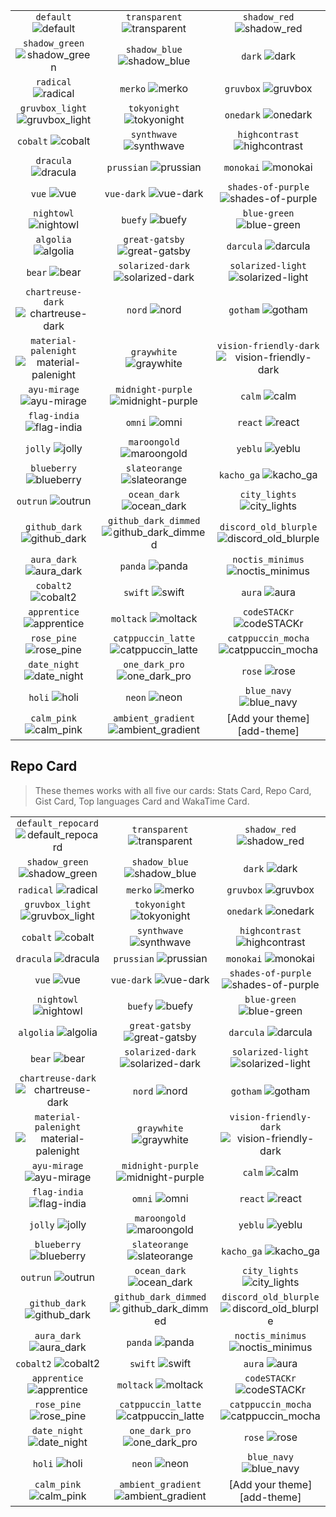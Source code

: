 | | | |
| :--: | :--: | :--: |
| `default` ![default][default] | `transparent` ![transparent][transparent] | `shadow_red` ![shadow_red][shadow_red] |
| `shadow_green` ![shadow_green][shadow_green] | `shadow_blue` ![shadow_blue][shadow_blue] | `dark` ![dark][dark] |
| `radical` ![radical][radical] | `merko` ![merko][merko] | `gruvbox` ![gruvbox][gruvbox] |
| `gruvbox_light` ![gruvbox_light][gruvbox_light] | `tokyonight` ![tokyonight][tokyonight] | `onedark` ![onedark][onedark] |
| `cobalt` ![cobalt][cobalt] | `synthwave` ![synthwave][synthwave] | `highcontrast` ![highcontrast][highcontrast] |
| `dracula` ![dracula][dracula] | `prussian` ![prussian][prussian] | `monokai` ![monokai][monokai] |
| `vue` ![vue][vue] | `vue-dark` ![vue-dark][vue-dark] | `shades-of-purple` ![shades-of-purple][shades-of-purple] |
| `nightowl` ![nightowl][nightowl] | `buefy` ![buefy][buefy] | `blue-green` ![blue-green][blue-green] |
| `algolia` ![algolia][algolia] | `great-gatsby` ![great-gatsby][great-gatsby] | `darcula` ![darcula][darcula] |
| `bear` ![bear][bear] | `solarized-dark` ![solarized-dark][solarized-dark] | `solarized-light` ![solarized-light][solarized-light] |
| `chartreuse-dark` ![chartreuse-dark][chartreuse-dark] | `nord` ![nord][nord] | `gotham` ![gotham][gotham] |
| `material-palenight` ![material-palenight][material-palenight] | `graywhite` ![graywhite][graywhite] | `vision-friendly-dark` ![vision-friendly-dark][vision-friendly-dark] |
| `ayu-mirage` ![ayu-mirage][ayu-mirage] | `midnight-purple` ![midnight-purple][midnight-purple] | `calm` ![calm][calm] |
| `flag-india` ![flag-india][flag-india] | `omni` ![omni][omni] | `react` ![react][react] |
| `jolly` ![jolly][jolly] | `maroongold` ![maroongold][maroongold] | `yeblu` ![yeblu][yeblu] |
| `blueberry` ![blueberry][blueberry] | `slateorange` ![slateorange][slateorange] | `kacho_ga` ![kacho_ga][kacho_ga] |
| `outrun` ![outrun][outrun] | `ocean_dark` ![ocean_dark][ocean_dark] | `city_lights` ![city_lights][city_lights] |
| `github_dark` ![github_dark][github_dark] | `github_dark_dimmed` ![github_dark_dimmed][github_dark_dimmed] | `discord_old_blurple` ![discord_old_blurple][discord_old_blurple] |
| `aura_dark` ![aura_dark][aura_dark] | `panda` ![panda][panda] | `noctis_minimus` ![noctis_minimus][noctis_minimus] |
| `cobalt2` ![cobalt2][cobalt2] | `swift` ![swift][swift] | `aura` ![aura][aura] |
| `apprentice` ![apprentice][apprentice] | `moltack` ![moltack][moltack] | `codeSTACKr` ![codeSTACKr][codeSTACKr] |
| `rose_pine` ![rose_pine][rose_pine] | `catppuccin_latte` ![catppuccin_latte][catppuccin_latte] | `catppuccin_mocha` ![catppuccin_mocha][catppuccin_mocha] |
| `date_night` ![date_night][date_night] | `one_dark_pro` ![one_dark_pro][one_dark_pro] | `rose` ![rose][rose] |
| `holi` ![holi][holi] | `neon` ![neon][neon] | `blue_navy` ![blue_navy][blue_navy] |
| `calm_pink` ![calm_pink][calm_pink] | `ambient_gradient` ![ambient_gradient][ambient_gradient] | [Add your theme][add-theme] |

## Repo Card

> These themes works with all five our cards: Stats Card, Repo Card, Gist Card, Top languages Card and WakaTime Card.

| | | |
| :--: | :--: | :--: |
| `default_repocard` ![default_repocard][default_repocard_repo] | `transparent` ![transparent][transparent_repo] | `shadow_red` ![shadow_red][shadow_red_repo] |
| `shadow_green` ![shadow_green][shadow_green_repo] | `shadow_blue` ![shadow_blue][shadow_blue_repo] | `dark` ![dark][dark_repo] |
| `radical` ![radical][radical_repo] | `merko` ![merko][merko_repo] | `gruvbox` ![gruvbox][gruvbox_repo] |
| `gruvbox_light` ![gruvbox_light][gruvbox_light_repo] | `tokyonight` ![tokyonight][tokyonight_repo] | `onedark` ![onedark][onedark_repo] |
| `cobalt` ![cobalt][cobalt_repo] | `synthwave` ![synthwave][synthwave_repo] | `highcontrast` ![highcontrast][highcontrast_repo] |
| `dracula` ![dracula][dracula_repo] | `prussian` ![prussian][prussian_repo] | `monokai` ![monokai][monokai_repo] |
| `vue` ![vue][vue_repo] | `vue-dark` ![vue-dark][vue-dark_repo] | `shades-of-purple` ![shades-of-purple][shades-of-purple_repo] |
| `nightowl` ![nightowl][nightowl_repo] | `buefy` ![buefy][buefy_repo] | `blue-green` ![blue-green][blue-green_repo] |
| `algolia` ![algolia][algolia_repo] | `great-gatsby` ![great-gatsby][great-gatsby_repo] | `darcula` ![darcula][darcula_repo] |
| `bear` ![bear][bear_repo] | `solarized-dark` ![solarized-dark][solarized-dark_repo] | `solarized-light` ![solarized-light][solarized-light_repo] |
| `chartreuse-dark` ![chartreuse-dark][chartreuse-dark_repo] | `nord` ![nord][nord_repo] | `gotham` ![gotham][gotham_repo] |
| `material-palenight` ![material-palenight][material-palenight_repo] | `graywhite` ![graywhite][graywhite_repo] | `vision-friendly-dark` ![vision-friendly-dark][vision-friendly-dark_repo] |
| `ayu-mirage` ![ayu-mirage][ayu-mirage_repo] | `midnight-purple` ![midnight-purple][midnight-purple_repo] | `calm` ![calm][calm_repo] |
| `flag-india` ![flag-india][flag-india_repo] | `omni` ![omni][omni_repo] | `react` ![react][react_repo] |
| `jolly` ![jolly][jolly_repo] | `maroongold` ![maroongold][maroongold_repo] | `yeblu` ![yeblu][yeblu_repo] |
| `blueberry` ![blueberry][blueberry_repo] | `slateorange` ![slateorange][slateorange_repo] | `kacho_ga` ![kacho_ga][kacho_ga_repo] |
| `outrun` ![outrun][outrun_repo] | `ocean_dark` ![ocean_dark][ocean_dark_repo] | `city_lights` ![city_lights][city_lights_repo] |
| `github_dark` ![github_dark][github_dark_repo] | `github_dark_dimmed` ![github_dark_dimmed][github_dark_dimmed_repo] | `discord_old_blurple` ![discord_old_blurple][discord_old_blurple_repo] |
| `aura_dark` ![aura_dark][aura_dark_repo] | `panda` ![panda][panda_repo] | `noctis_minimus` ![noctis_minimus][noctis_minimus_repo] |
| `cobalt2` ![cobalt2][cobalt2_repo] | `swift` ![swift][swift_repo] | `aura` ![aura][aura_repo] |
| `apprentice` ![apprentice][apprentice_repo] | `moltack` ![moltack][moltack_repo] | `codeSTACKr` ![codeSTACKr][codeSTACKr_repo] |
| `rose_pine` ![rose_pine][rose_pine_repo] | `catppuccin_latte` ![catppuccin_latte][catppuccin_latte_repo] | `catppuccin_mocha` ![catppuccin_mocha][catppuccin_mocha_repo] |
| `date_night` ![date_night][date_night_repo] | `one_dark_pro` ![one_dark_pro][one_dark_pro_repo] | `rose` ![rose][rose_repo] |
| `holi` ![holi][holi_repo] | `neon` ![neon][neon_repo] | `blue_navy` ![blue_navy][blue_navy_repo] |
| `calm_pink` ![calm_pink][calm_pink_repo] | `ambient_gradient` ![ambient_gradient][ambient_gradient_repo] | [Add your theme][add-theme] |


[default]: https://github-readme-stats.vercel.app/api?username=vitormapeli=true&hide=contribs,prs&cache_seconds=86400&theme=default
[default_repocard]: https://github-readme-stats.vercel.app/api?username=vitormapeli=true&hide=contribs,prs&cache_seconds=86400&theme=default_repocard
[transparent]: https://github-readme-stats.vercel.app/api?username=vitormapeli=true&hide=contribs,prs&cache_seconds=86400&theme=transparent
[shadow_red]: https://github-readme-stats.vercel.app/api?username=vitormapeli=true&hide=contribs,prs&cache_seconds=86400&theme=shadow_red
[shadow_green]: https://github-readme-stats.vercel.app/api?username=vitormapeli=true&hide=contribs,prs&cache_seconds=86400&theme=shadow_green
[shadow_blue]: https://github-readme-stats.vercel.app/api?username=vitormapeli=true&hide=contribs,prs&cache_seconds=86400&theme=shadow_blue
[dark]: https://github-readme-stats.vercel.app/api?username=vitormapeli=true&hide=contribs,prs&cache_seconds=86400&theme=dark
[radical]: https://github-readme-stats.vercel.app/api?username=vitormapeli=true&hide=contribs,prs&cache_seconds=86400&theme=radical
[merko]: https://github-readme-stats.vercel.app/api?username=vitormapeli=true&hide=contribs,prs&cache_seconds=86400&theme=merko
[gruvbox]: https://github-readme-stats.vercel.app/api?username=vitormapeli=true&hide=contribs,prs&cache_seconds=86400&theme=gruvbox
[gruvbox_light]: https://github-readme-stats.vercel.app/api?username=vitormapeli=true&hide=contribs,prs&cache_seconds=86400&theme=gruvbox_light
[tokyonight]: https://github-readme-stats.vercel.app/api?username=vitormapeli=true&hide=contribs,prs&cache_seconds=86400&theme=tokyonight
[onedark]: https://github-readme-stats.vercel.app/api?username=vitormapeli=true&hide=contribs,prs&cache_seconds=86400&theme=onedark
[cobalt]: https://github-readme-stats.vercel.app/api?username=vitormapeli=true&hide=contribs,prs&cache_seconds=86400&theme=cobalt
[synthwave]: https://github-readme-stats.vercel.app/api?username=vitormapeli=true&hide=contribs,prs&cache_seconds=86400&theme=synthwave
[highcontrast]: https://github-readme-stats.vercel.app/api?username=vitormapeli=true&hide=contribs,prs&cache_seconds=86400&theme=highcontrast
[dracula]: https://github-readme-stats.vercel.app/api?username=vitormapeli=true&hide=contribs,prs&cache_seconds=86400&theme=dracula
[prussian]: https://github-readme-stats.vercel.app/api?username=vitormapeli=true&hide=contribs,prs&cache_seconds=86400&theme=prussian
[monokai]: https://github-readme-stats.vercel.app/api?username=vitormapeli=true&hide=contribs,prs&cache_seconds=86400&theme=monokai
[vue]: https://github-readme-stats.vercel.app/api?username=vitormapeli=true&hide=contribs,prs&cache_seconds=86400&theme=vue
[vue-dark]: https://github-readme-stats.vercel.app/api?username=vitormapeli=true&hide=contribs,prs&cache_seconds=86400&theme=vue-dark
[shades-of-purple]: https://github-readme-stats.vercel.app/api?username=vitormapeli=true&hide=contribs,prs&cache_seconds=86400&theme=shades-of-purple
[nightowl]: https://github-readme-stats.vercel.app/api?username=vitormapeli=true&hide=contribs,prs&cache_seconds=86400&theme=nightowl
[buefy]: https://github-readme-stats.vercel.app/api?username=vitormapeli=true&hide=contribs,prs&cache_seconds=86400&theme=buefy
[blue-green]: https://github-readme-stats.vercel.app/api?username=vitormapeli=true&hide=contribs,prs&cache_seconds=86400&theme=blue-green
[algolia]: https://github-readme-stats.vercel.app/api?username=vitormapeli=true&hide=contribs,prs&cache_seconds=86400&theme=algolia
[great-gatsby]: https://github-readme-stats.vercel.app/api?username=vitormapeli=true&hide=contribs,prs&cache_seconds=86400&theme=great-gatsby
[darcula]: https://github-readme-stats.vercel.app/api?username=vitormapeli=true&hide=contribs,prs&cache_seconds=86400&theme=darcula
[bear]: https://github-readme-stats.vercel.app/api?username=vitormapeli=true&hide=contribs,prs&cache_seconds=86400&theme=bear
[solarized-dark]: https://github-readme-stats.vercel.app/api?username=vitormapeli=true&hide=contribs,prs&cache_seconds=86400&theme=solarized-dark
[solarized-light]: https://github-readme-stats.vercel.app/api?username=vitormapeli=true&hide=contribs,prs&cache_seconds=86400&theme=solarized-light
[chartreuse-dark]: https://github-readme-stats.vercel.app/api?username=vitormapeli=true&hide=contribs,prs&cache_seconds=86400&theme=chartreuse-dark
[nord]: https://github-readme-stats.vercel.app/api?username=vitormapeli=true&hide=contribs,prs&cache_seconds=86400&theme=nord
[gotham]: https://github-readme-stats.vercel.app/api?username=vitormapeli=true&hide=contribs,prs&cache_seconds=86400&theme=gotham
[material-palenight]: https://github-readme-stats.vercel.app/api?username=vitormapeli=true&hide=contribs,prs&cache_seconds=86400&theme=material-palenight
[graywhite]: https://github-readme-stats.vercel.app/api?username=vitormapeli=true&hide=contribs,prs&cache_seconds=86400&theme=graywhite
[vision-friendly-dark]: https://github-readme-stats.vercel.app/api?username=vitormapeli=true&hide=contribs,prs&cache_seconds=86400&theme=vision-friendly-dark
[ayu-mirage]: https://github-readme-stats.vercel.app/api?username=vitormapeli=true&hide=contribs,prs&cache_seconds=86400&theme=ayu-mirage
[midnight-purple]: https://github-readme-stats.vercel.app/api?username=vitormapeli=true&hide=contribs,prs&cache_seconds=86400&theme=midnight-purple
[calm]: https://github-readme-stats.vercel.app/api?username=vitormapeli=true&hide=contribs,prs&cache_seconds=86400&theme=calm
[flag-india]: https://github-readme-stats.vercel.app/api?username=vitormapeli=true&hide=contribs,prs&cache_seconds=86400&theme=flag-india
[omni]: https://github-readme-stats.vercel.app/api?username=vitormapeli=true&hide=contribs,prs&cache_seconds=86400&theme=omni
[react]: https://github-readme-stats.vercel.app/api?username=vitormapeli=true&hide=contribs,prs&cache_seconds=86400&theme=react
[jolly]: https://github-readme-stats.vercel.app/api?username=vitormapeli=true&hide=contribs,prs&cache_seconds=86400&theme=jolly
[maroongold]: https://github-readme-stats.vercel.app/api?username=vitormapeli=true&hide=contribs,prs&cache_seconds=86400&theme=maroongold
[yeblu]: https://github-readme-stats.vercel.app/api?username=vitormapeli=true&hide=contribs,prs&cache_seconds=86400&theme=yeblu
[blueberry]: https://github-readme-stats.vercel.app/api?username=vitormapeli=true&hide=contribs,prs&cache_seconds=86400&theme=blueberry
[slateorange]: https://github-readme-stats.vercel.app/api?username=vitormapeli=true&hide=contribs,prs&cache_seconds=86400&theme=slateorange
[kacho_ga]: https://github-readme-stats.vercel.app/api?username=vitormapeli=true&hide=contribs,prs&cache_seconds=86400&theme=kacho_ga
[outrun]: https://github-readme-stats.vercel.app/api?username=vitormapeli=true&hide=contribs,prs&cache_seconds=86400&theme=outrun
[ocean_dark]: https://github-readme-stats.vercel.app/api?username=vitormapeli=true&hide=contribs,prs&cache_seconds=86400&theme=ocean_dark
[city_lights]: https://github-readme-stats.vercel.app/api?username=vitormapeli=true&hide=contribs,prs&cache_seconds=86400&theme=city_lights
[github_dark]: https://github-readme-stats.vercel.app/api?username=vitormapeli=true&hide=contribs,prs&cache_seconds=86400&theme=github_dark
[github_dark_dimmed]: https://github-readme-stats.vercel.app/api?username=vitormapeli=true&hide=contribs,prs&cache_seconds=86400&theme=github_dark_dimmed
[discord_old_blurple]: https://github-readme-stats.vercel.app/api?username=vitormapeli=true&hide=contribs,prs&cache_seconds=86400&theme=discord_old_blurple
[aura_dark]: https://github-readme-stats.vercel.app/api?username=vitormapeli=true&hide=contribs,prs&cache_seconds=86400&theme=aura_dark
[panda]: https://github-readme-stats.vercel.app/api?username=vitormapeli=true&hide=contribs,prs&cache_seconds=86400&theme=panda
[noctis_minimus]: https://github-readme-stats.vercel.app/api?username=vitormapeli=true&hide=contribs,prs&cache_seconds=86400&theme=noctis_minimus
[cobalt2]: https://github-readme-stats.vercel.app/api?username=vitormapeli=true&hide=contribs,prs&cache_seconds=86400&theme=cobalt2
[swift]: https://github-readme-stats.vercel.app/api?username=vitormapeli=true&hide=contribs,prs&cache_seconds=86400&theme=swift
[aura]: https://github-readme-stats.vercel.app/api?username=vitormapeli=true&hide=contribs,prs&cache_seconds=86400&theme=aura
[apprentice]: https://github-readme-stats.vercel.app/api?username=vitormapeli=true&hide=contribs,prs&cache_seconds=86400&theme=apprentice
[moltack]: https://github-readme-stats.vercel.app/api?username=vitormapeli=true&hide=contribs,prs&cache_seconds=86400&theme=moltack
[codeSTACKr]: https://github-readme-stats.vercel.app/api?username=vitormapeli=true&hide=contribs,prs&cache_seconds=86400&theme=codeSTACKr
[rose_pine]: https://github-readme-stats.vercel.app/api?username=vitormapeli=true&hide=contribs,prs&cache_seconds=86400&theme=rose_pine
[catppuccin_latte]: https://github-readme-stats.vercel.app/api?username=vitormapeli=true&hide=contribs,prs&cache_seconds=86400&theme=catppuccin_latte
[catppuccin_mocha]: https://github-readme-stats.vercel.app/api?username=vitormapeli=true&hide=contribs,prs&cache_seconds=86400&theme=catppuccin_mocha
[date_night]: https://github-readme-stats.vercel.app/api?username=vitormapeli=true&hide=contribs,prs&cache_seconds=86400&theme=date_night
[one_dark_pro]: https://github-readme-stats.vercel.app/api?username=vitormapeli=true&hide=contribs,prs&cache_seconds=86400&theme=one_dark_pro
[rose]: https://github-readme-stats.vercel.app/api?username=vitormapeli=true&hide=contribs,prs&cache_seconds=86400&theme=rose
[holi]: https://github-readme-stats.vercel.app/api?username=vitormapeli=true&hide=contribs,prs&cache_seconds=86400&theme=holi
[neon]: https://github-readme-stats.vercel.app/api?username=vitormapeli=true&hide=contribs,prs&cache_seconds=86400&theme=neon
[blue_navy]: https://github-readme-stats.vercel.app/api?username=vitormapeli=true&hide=contribs,prs&cache_seconds=86400&theme=blue_navy
[calm_pink]: https://github-readme-stats.vercel.app/api?username=vitormapeli=true&hide=contribs,prs&cache_seconds=86400&theme=calm_pink
[ambient_gradient]: https://github-readme-stats.vercel.app/api?username=vitormapeli=true&hide=contribs,prs&cache_seconds=86400&theme=ambient_gradient


[default_repo]: https://github-readme-stats.vercel.app/api/pin/?username=vitormapeli&repo=github-readme-stats&cache_seconds=86400&theme=default
[default_repocard_repo]: https://github-readme-stats.vercel.app/api/pin/?username=vitormapeli&repo=github-readme-stats&cache_seconds=86400&theme=default_repocard
[transparent_repo]: https://github-readme-stats.vercel.app/api/pin/?username=vitormapeli&repo=github-readme-stats&cache_seconds=86400&theme=transparent
[shadow_red_repo]: https://github-readme-stats.vercel.app/api/pin/?username=vitormapeli&repo=github-readme-stats&cache_seconds=86400&theme=shadow_red
[shadow_green_repo]: https://github-readme-stats.vercel.app/api/pin/?username=vitormapeli&repo=github-readme-stats&cache_seconds=86400&theme=shadow_green
[shadow_blue_repo]: https://github-readme-stats.vercel.app/api/pin/?username=vitormapeli&repo=github-readme-stats&cache_seconds=86400&theme=shadow_blue
[dark_repo]: https://github-readme-stats.vercel.app/api/pin/?username=vitormapeli&repo=github-readme-stats&cache_seconds=86400&theme=dark
[radical_repo]: https://github-readme-stats.vercel.app/api/pin/?username=vitormapeli&repo=github-readme-stats&cache_seconds=86400&theme=radical
[merko_repo]: https://github-readme-stats.vercel.app/api/pin/?username=vitormapeli&repo=github-readme-stats&cache_seconds=86400&theme=merko
[gruvbox_repo]: https://github-readme-stats.vercel.app/api/pin/?username=vitormapeli&repo=github-readme-stats&cache_seconds=86400&theme=gruvbox
[gruvbox_light_repo]: https://github-readme-stats.vercel.app/api/pin/?username=vitormapeli&repo=github-readme-stats&cache_seconds=86400&theme=gruvbox_light
[tokyonight_repo]: https://github-readme-stats.vercel.app/api/pin/?username=vitormapeli&repo=github-readme-stats&cache_seconds=86400&theme=tokyonight
[onedark_repo]: https://github-readme-stats.vercel.app/api/pin/?username=vitormapeli&repo=github-readme-stats&cache_seconds=86400&theme=onedark
[cobalt_repo]: https://github-readme-stats.vercel.app/api/pin/?username=vitormapeli&repo=github-readme-stats&cache_seconds=86400&theme=cobalt
[synthwave_repo]: https://github-readme-stats.vercel.app/api/pin/?username=vitormapeli&repo=github-readme-stats&cache_seconds=86400&theme=synthwave
[highcontrast_repo]: https://github-readme-stats.vercel.app/api/pin/?username=vitormapeli&repo=github-readme-stats&cache_seconds=86400&theme=highcontrast
[dracula_repo]: https://github-readme-stats.vercel.app/api/pin/?username=vitormapeli&repo=github-readme-stats&cache_seconds=86400&theme=dracula
[prussian_repo]: https://github-readme-stats.vercel.app/api/pin/?username=vitormapeli&repo=github-readme-stats&cache_seconds=86400&theme=prussian
[monokai_repo]: https://github-readme-stats.vercel.app/api/pin/?username=vitormapeli&repo=github-readme-stats&cache_seconds=86400&theme=monokai
[vue_repo]: https://github-readme-stats.vercel.app/api/pin/?username=vitormapeli&repo=github-readme-stats&cache_seconds=86400&theme=vue
[vue-dark_repo]: https://github-readme-stats.vercel.app/api/pin/?username=vitormapeli&repo=github-readme-stats&cache_seconds=86400&theme=vue-dark
[shades-of-purple_repo]: https://github-readme-stats.vercel.app/api/pin/?username=vitormapeli&repo=github-readme-stats&cache_seconds=86400&theme=shades-of-purple
[nightowl_repo]: https://github-readme-stats.vercel.app/api/pin/?username=vitormapeli&repo=github-readme-stats&cache_seconds=86400&theme=nightowl
[buefy_repo]: https://github-readme-stats.vercel.app/api/pin/?username=vitormapeli&repo=github-readme-stats&cache_seconds=86400&theme=buefy
[blue-green_repo]: https://github-readme-stats.vercel.app/api/pin/?username=vitormapeli&repo=github-readme-stats&cache_seconds=86400&theme=blue-green
[algolia_repo]: https://github-readme-stats.vercel.app/api/pin/?username=vitormapeli&repo=github-readme-stats&cache_seconds=86400&theme=algolia
[great-gatsby_repo]: https://github-readme-stats.vercel.app/api/pin/?username=vitormapeli&repo=github-readme-stats&cache_seconds=86400&theme=great-gatsby
[darcula_repo]: https://github-readme-stats.vercel.app/api/pin/?username=vitormapeli&repo=github-readme-stats&cache_seconds=86400&theme=darcula
[bear_repo]: https://github-readme-stats.vercel.app/api/pin/?username=vitormapeli&repo=github-readme-stats&cache_seconds=86400&theme=bear
[solarized-dark_repo]: https://github-readme-stats.vercel.app/api/pin/?username=vitormapeli&repo=github-readme-stats&cache_seconds=86400&theme=solarized-dark
[solarized-light_repo]: https://github-readme-stats.vercel.app/api/pin/?username=vitormapeli&repo=github-readme-stats&cache_seconds=86400&theme=solarized-light
[chartreuse-dark_repo]: https://github-readme-stats.vercel.app/api/pin/?username=vitormapeli&repo=github-readme-stats&cache_seconds=86400&theme=chartreuse-dark
[nord_repo]: https://github-readme-stats.vercel.app/api/pin/?username=vitormapeli&repo=github-readme-stats&cache_seconds=86400&theme=nord
[gotham_repo]: https://github-readme-stats.vercel.app/api/pin/?username=vitormapeli&repo=github-readme-stats&cache_seconds=86400&theme=gotham
[material-palenight_repo]: https://github-readme-stats.vercel.app/api/pin/?username=vitormapeli&repo=github-readme-stats&cache_seconds=86400&theme=material-palenight
[graywhite_repo]: https://github-readme-stats.vercel.app/api/pin/?username=vitormapeli&repo=github-readme-stats&cache_seconds=86400&theme=graywhite
[vision-friendly-dark_repo]: https://github-readme-stats.vercel.app/api/pin/?username=vitormapeli&repo=github-readme-stats&cache_seconds=86400&theme=vision-friendly-dark
[ayu-mirage_repo]: https://github-readme-stats.vercel.app/api/pin/?username=vitormapeli&repo=github-readme-stats&cache_seconds=86400&theme=ayu-mirage
[midnight-purple_repo]: https://github-readme-stats.vercel.app/api/pin/?username=vitormapeli&repo=github-readme-stats&cache_seconds=86400&theme=midnight-purple
[calm_repo]: https://github-readme-stats.vercel.app/api/pin/?username=vitormapeli&repo=github-readme-stats&cache_seconds=86400&theme=calm
[flag-india_repo]: https://github-readme-stats.vercel.app/api/pin/?username=vitormapeli&repo=github-readme-stats&cache_seconds=86400&theme=flag-india
[omni_repo]: https://github-readme-stats.vercel.app/api/pin/?username=vitormapeli&repo=github-readme-stats&cache_seconds=86400&theme=omni
[react_repo]: https://github-readme-stats.vercel.app/api/pin/?username=vitormapeli&repo=github-readme-stats&cache_seconds=86400&theme=react
[jolly_repo]: https://github-readme-stats.vercel.app/api/pin/?username=vitormapeli&repo=github-readme-stats&cache_seconds=86400&theme=jolly
[maroongold_repo]: https://github-readme-stats.vercel.app/api/pin/?username=vitormapeli&repo=github-readme-stats&cache_seconds=86400&theme=maroongold
[yeblu_repo]: https://github-readme-stats.vercel.app/api/pin/?username=vitormapeli&repo=github-readme-stats&cache_seconds=86400&theme=yeblu
[blueberry_repo]: https://github-readme-stats.vercel.app/api/pin/?username=vitormapeli&repo=github-readme-stats&cache_seconds=86400&theme=blueberry
[slateorange_repo]: https://github-readme-stats.vercel.app/api/pin/?username=vitormapeli&repo=github-readme-stats&cache_seconds=86400&theme=slateorange
[kacho_ga_repo]: https://github-readme-stats.vercel.app/api/pin/?username=vitormapeli&repo=github-readme-stats&cache_seconds=86400&theme=kacho_ga
[outrun_repo]: https://github-readme-stats.vercel.app/api/pin/?username=vitormapeli&repo=github-readme-stats&cache_seconds=86400&theme=outrun
[ocean_dark_repo]: https://github-readme-stats.vercel.app/api/pin/?username=vitormapeli&repo=github-readme-stats&cache_seconds=86400&theme=ocean_dark
[city_lights_repo]: https://github-readme-stats.vercel.app/api/pin/?username=vitormapeli&repo=github-readme-stats&cache_seconds=86400&theme=city_lights
[github_dark_repo]: https://github-readme-stats.vercel.app/api/pin/?username=vitormapeli&repo=github-readme-stats&cache_seconds=86400&theme=github_dark
[github_dark_dimmed_repo]: https://github-readme-stats.vercel.app/api/pin/?username=vitormapeli&repo=github-readme-stats&cache_seconds=86400&theme=github_dark_dimmed
[discord_old_blurple_repo]: https://github-readme-stats.vercel.app/api/pin/?username=vitormapeli&repo=github-readme-stats&cache_seconds=86400&theme=discord_old_blurple
[aura_dark_repo]: https://github-readme-stats.vercel.app/api/pin/?username=vitormapeli&repo=github-readme-stats&cache_seconds=86400&theme=aura_dark
[panda_repo]: https://github-readme-stats.vercel.app/api/pin/?username=vitormapeli&repo=github-readme-stats&cache_seconds=86400&theme=panda
[noctis_minimus_repo]: https://github-readme-stats.vercel.app/api/pin/?username=vitormapeli&repo=github-readme-stats&cache_seconds=86400&theme=noctis_minimus
[cobalt2_repo]: https://github-readme-stats.vercel.app/api/pin/?username=vitormapeli&repo=github-readme-stats&cache_seconds=86400&theme=cobalt2
[swift_repo]: https://github-readme-stats.vercel.app/api/pin/?username=vitormapeli&repo=github-readme-stats&cache_seconds=86400&theme=swift
[aura_repo]: https://github-readme-stats.vercel.app/api/pin/?username=vitormapeli&repo=github-readme-stats&cache_seconds=86400&theme=aura
[apprentice_repo]: https://github-readme-stats.vercel.app/api/pin/?username=vitormapeli&repo=github-readme-stats&cache_seconds=86400&theme=apprentice
[moltack_repo]: https://github-readme-stats.vercel.app/api/pin/?username=vitormapeli&repo=github-readme-stats&cache_seconds=86400&theme=moltack
[codeSTACKr_repo]: https://github-readme-stats.vercel.app/api/pin/?username=vitormapeli&repo=github-readme-stats&cache_seconds=86400&theme=codeSTACKr
[rose_pine_repo]: https://github-readme-stats.vercel.app/api/pin/?username=vitormapeli&repo=github-readme-stats&cache_seconds=86400&theme=rose_pine
[catppuccin_latte_repo]: https://github-readme-stats.vercel.app/api/pin/?username=vitormapeli&repo=github-readme-stats&cache_seconds=86400&theme=catppuccin_latte
[catppuccin_mocha_repo]: https://github-readme-stats.vercel.app/api/pin/?username=vitormapeli&repo=github-readme-stats&cache_seconds=86400&theme=catppuccin_mocha
[date_night_repo]: https://github-readme-stats.vercel.app/api/pin/?username=vitormapeli&repo=github-readme-stats&cache_seconds=86400&theme=date_night
[one_dark_pro_repo]: https://github-readme-stats.vercel.app/api/pin/?username=vitormapeli&repo=github-readme-stats&cache_seconds=86400&theme=one_dark_pro
[rose_repo]: https://github-readme-stats.vercel.app/api/pin/?username=vitormapeli&repo=github-readme-stats&cache_seconds=86400&theme=rose
[holi_repo]: https://github-readme-stats.vercel.app/api/pin/?username=vitormapeli&repo=github-readme-stats&cache_seconds=86400&theme=holi
[neon_repo]: https://github-readme-stats.vercel.app/api/pin/?username=vitormapeli&repo=github-readme-stats&cache_seconds=86400&theme=neon
[blue_navy_repo]: https://github-readme-stats.vercel.app/api/pin/?username=vitormapeli&repo=github-readme-stats&cache_seconds=86400&theme=blue_navy
[calm_pink_repo]: https://github-readme-stats.vercel.app/api/pin/?username=vitormapeli&repo=github-readme-stats&cache_seconds=86400&theme=calm_pink
[ambient_gradient_repo]: https://github-readme-stats.vercel.app/api/pin/?username=vitormapeli&repo=github-readme-stats&cache_seconds=86400&theme=ambient_gradient
